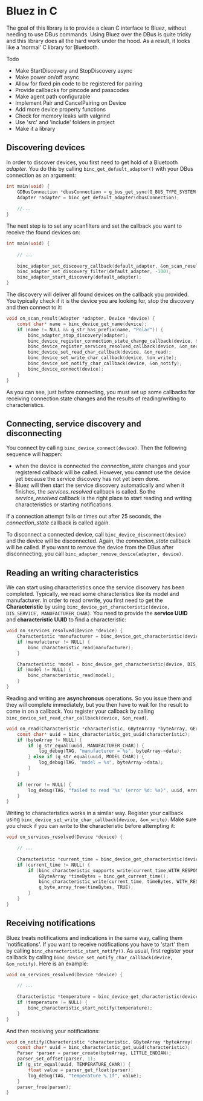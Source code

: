 # Bluez in C


The goal of this library is to provide a clean C interface to Bluez, without needing to use DBus commands. Using Bluez over the DBus is quite tricky and this library does all the hard work under the hood. 
As a result, it looks like a 'normal' C library for Bluetooth.

Todo
* Make StartDiscovery and StopDiscovery async
* Make power on/off async
* Allow for fixed pin code to be registered for pairing
* Provide callbacks for pincode and passcodes
* Make agent path configurable
* Implement Pair and CancelPairing on Device
* Add more device property functions
* Check for memory leaks with valgrind
* Use 'src' and 'include' folders in project
* Make it a library

## Discovering devices

In order to discover devices, you first need to get hold of a Bluetooth *adapter*. 
You do this by calling `binc_get_default_adapter()` with your DBus connection as an argument:

```c
int main(void) {
    GDBusConnection *dbusConnection = g_bus_get_sync(G_BUS_TYPE_SYSTEM, NULL, NULL);
    Adapter *adapter = binc_get_default_adapter(dbusConnection);
    
    //...
}
```

The next step is to set any scanfilters and set the callback you want to receive the found devices on:

```c
int main(void) {
    
    // ...
    
    binc_adapter_set_discovery_callback(default_adapter, &on_scan_result);
    binc_adapter_set_discovery_filter(default_adapter, -100);
    binc_adapter_start_discovery(default_adapter);
}
```

The discovery will deliver all found devices on the callback you provided. You typically check if it is the device you are looking for, stop the discovery and then connect to it:

```c
void on_scan_result(Adapter *adapter, Device *device) {
    const char* name = binc_device_get_name(device);
    if (name != NULL && g_str_has_prefix(name, "Polar")) {
        binc_adapter_stop_discovery(adapter);
        binc_device_register_connection_state_change_callback(device, &on_connection_state_changed);
        binc_device_register_services_resolved_callback(device, &on_services_resolved);
        binc_device_set_read_char_callback(device, &on_read);
        binc_device_set_write_char_callback(device, &on_write);
        binc_device_set_notify_char_callback(device, &on_notify);
        binc_device_connect(device);
    }
}
```
As you can see, just before connecting, you must set up some callbacks for receiving connection state changes and the results of reading/writing to characteristics.

## Connecting, service discovery and disconnecting

You connect by calling `binc_device_connect(device)`. Then the following sequence will happen:
* when the device is connected the *connection_state* changes and your registered callback will be called. However, you cannot use the device yet because the service discovery has not yet been done.
* Bluez will then start the service discovery automatically and when it finishes, the *services_resolved* callback is called. So the *service_resolved* callback is the right place to start reading and writing characteristics or starting notifications. 

If a connection attempt fails or times out after 25 seconds, the *connection_state* callback is called again.

To disconnect a connected device, call `binc_device_disconnect(device)` and the device will be disconnected. Again, the *connection_state* callback will be called. If you want to remove the device from the DBus after disconnecting, you call `binc_adapter_remove_device(adapter, device)`. 

## Reading an writing characteristics

We can start using characteristics once the service discovery has been completed. Typically, we read some characteristics like its model and manufacturer. In order to read orwrite, you first need to get the **Characteristic** by using `binc_device_get_characteristic(device, DIS_SERVICE, MANUFACTURER_CHAR)`. You need to provide the **service UUID** and **characteristic UUID** to find a characteristic:

```c
void on_services_resolved(Device *device) {
    Characteristic *manufacturer = binc_device_get_characteristic(device, DIS_SERVICE, MANUFACTURER_CHAR);
    if (manufacturer != NULL) {
        binc_characteristic_read(manufacturer);
    }

    Characteristic *model = binc_device_get_characteristic(device, DIS_SERVICE, MODEL_CHAR);
    if (model != NULL) {
        binc_characteristic_read(model);
    }
}
```

Reading and writing are **asynchronous** operations. So you issue them and they will complete immediately, but you then have to wait for the result to come in on a callback. You register your callback by calling `binc_device_set_read_char_callback(device, &on_read)`. 

```c
void on_read(Characteristic *characteristic, GByteArray *byteArray, GError *error) {
    const char* uuid = binc_characteristic_get_uuid(characteristic);
    if (byteArray != NULL) {
        if (g_str_equal(uuid, MANUFACTURER_CHAR)) {
            log_debug(TAG, "manufacturer = %s", byteArray->data);
        } else if (g_str_equal(uuid, MODEL_CHAR)) {
            log_debug(TAG, "model = %s", byteArray->data);
        }
    }

    if (error != NULL) {
        log_debug(TAG, "failed to read '%s' (error %d: %s)", uuid, error->code, error->message);
    }
}
```

Writing to characteristics works in a similar way. Register your callback using `binc_device_set_write_char_callback(device, &on_write)`. Make sure you check if you can write to the characteristic before attempting it:

```c
void on_services_resolved(Device *device) {

    // ...
    
    Characteristic *current_time = binc_device_get_characteristic(device, CTS_SERVICE, CURRENT_TIME_CHAR);
    if (current_time != NULL) {
        if (binc_characteristic_supports_write(current_time,WITH_RESPONSE)) {
            GByteArray *timeBytes = binc_get_current_time();
            binc_characteristic_write(current_time, timeBytes, WITH_RESPONSE);
            g_byte_array_free(timeBytes, TRUE);
        }
    }
}
```

## Receiving notifications

Bluez treats notifications and indications in the same way, calling them 'notifications'. If you want to receive notifications you have to 'start' them by calling `binc_characteristic_start_notify()`. As usual, first register your callback by calling `binc_device_set_notify_char_callback(device, &on_notify)`. Here is an example:

```c
void on_services_resolved(Device *device) {

    // ...
    
    Characteristic *temperature = binc_device_get_characteristic(device, HTS_SERVICE, TEMPERATURE_CHAR);
    if (temperature != NULL) {
        binc_characteristic_start_notify(temperature);
    }
}    
```

And then receiving your notifications:

```c
void on_notify(Characteristic *characteristic, GByteArray *byteArray) {
    const char* uuid = binc_characteristic_get_uuid(characteristic);
    Parser *parser = parser_create(byteArray, LITTLE_ENDIAN);
    parser_set_offset(parser, 1);
    if (g_str_equal(uuid, TEMPERATURE_CHAR)) {
        float value = parser_get_float(parser);
        log_debug(TAG, "temperature %.1f", value);
    } 
    parser_free(parser);
}
```
